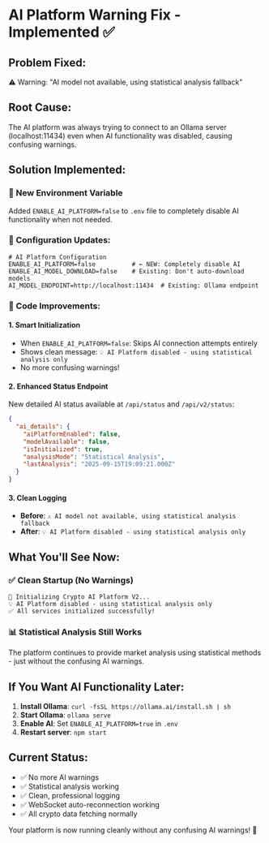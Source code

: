 # AI Platform Warning Fix - Implemented ✅

## Problem Fixed:
⚠️ Warning: "AI model not available, using statistical analysis fallback"

## Root Cause:
The AI platform was always trying to connect to an Ollama server (localhost:11434) even when AI functionality was disabled, causing confusing warnings.

## Solution Implemented:

### 🔧 New Environment Variable
Added `ENABLE_AI_PLATFORM=false` to `.env` file to completely disable AI functionality when not needed.

### 📝 Configuration Updates:
```env
# AI Platform Configuration
ENABLE_AI_PLATFORM=false          # ← NEW: Completely disable AI
ENABLE_AI_MODEL_DOWNLOAD=false    # Existing: Don't auto-download models  
AI_MODEL_ENDPOINT=http://localhost:11434  # Existing: Ollama endpoint
```

### 🚀 Code Improvements:

#### 1. **Smart Initialization**
- When `ENABLE_AI_PLATFORM=false`: Skips AI connection attempts entirely
- Shows clean message: `💡 AI Platform disabled - using statistical analysis only`
- No more confusing warnings!

#### 2. **Enhanced Status Endpoint**
New detailed AI status available at `/api/status` and `/api/v2/status`:
```json
{
  "ai_details": {
    "aiPlatformEnabled": false,
    "modelAvailable": false,
    "isInitialized": true,
    "analysisMode": "Statistical Analysis",
    "lastAnalysis": "2025-09-15T19:09:21.000Z"
  }
}
```

#### 3. **Clean Logging**
- **Before**: `⚠️ AI model not available, using statistical analysis fallback`
- **After**: `💡 AI Platform disabled - using statistical analysis only`

## What You'll See Now:

### ✅ **Clean Startup (No Warnings)**
```
🤖 Initializing Crypto AI Platform V2...
💡 AI Platform disabled - using statistical analysis only
✅ All services initialized successfully!
```

### 📊 **Statistical Analysis Still Works**
The platform continues to provide market analysis using statistical methods - just without the confusing AI warnings.

## If You Want AI Functionality Later:

1. **Install Ollama**: `curl -fsSL https://ollama.ai/install.sh | sh`
2. **Start Ollama**: `ollama serve`
3. **Enable AI**: Set `ENABLE_AI_PLATFORM=true` in `.env`
4. **Restart server**: `npm start`

## Current Status:
- ✅ No more AI warnings
- ✅ Statistical analysis working
- ✅ Clean, professional logging
- ✅ WebSocket auto-reconnection working
- ✅ All crypto data fetching normally

Your platform is now running cleanly without any confusing AI warnings! 🎉
